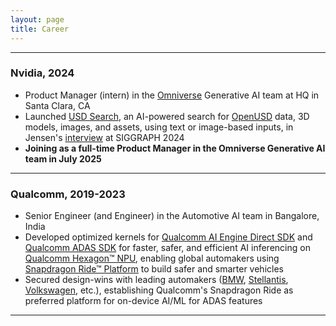 ```yaml
---
layout: page
title: Career
---
```


----
### Nvidia, 2024

- Product Manager (intern) in the [Omniverse](https://www.nvidia.com/en-in/omniverse/) Generative AI team at HQ in Santa Clara, CA
- Launched [USD Search](https://build.nvidia.com/nvidia/usdsearch), an AI-powered search for [OpenUSD](https://openusd.org/release/index.html) data, 3D models, images, and assets, using text or image-based inputs, in Jensen's [interview](https://www.youtube.com/watch?v=H0WxJ7caZQU) at SIGGRAPH 2024
- **Joining as a full-time Product Manager in the Omniverse Generative AI team in July 2025**

----
### Qualcomm, 2019-2023 

- Senior Engineer (and Engineer) in the Automotive AI team in Bangalore, India
- Developed optimized kernels for [Qualcomm AI Engine Direct SDK](https://www.qualcomm.com/developer/software/qualcomm-ai-engine-direct-sdk) and [Qualcomm ADAS SDK](https://www.qualcomm.com/developer/software/qualcomm-adas-sdk) for faster, safer, and efficient AI inferencing on [Qualcomm Hexagon™ NPU](https://www.qualcomm.com/products/technology/processors/hexagon), enabling global automakers using [Snapdragon Ride™ Platform](https://www.qualcomm.com/products/automotive/snapdragon-ride) to build safer and smarter vehicles 
- Secured design-wins with leading automakers ([BMW](https://www.qualcomm.com/news/releases/2022/03/qualcomm-bmw-group-and-arriver-form-long-lasting-strategic-cooperation), [Stellantis](https://www.qualcomm.com/news/releases/2022/04/stellantis-and-qualcomm-collaborate-power-new-vehicle-platforms-snapdragon), [Volkswagen](https://www.qualcomm.com/news/releases/2022/05/cariad-selects-qualcomm-power-volkswagens-future-automated-driving), etc.), establishing Qualcomm's Snapdragon Ride as preferred platform for on-device AI/ML for ADAS features

----
